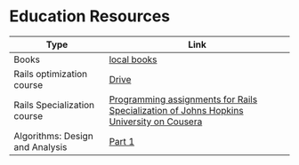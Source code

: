 # Education Resources

| Type  | Link |
| ------------- | ------------- |
| Books  | [local books](https://github.com/13LD/edu/tree/master/Books)  |
| Rails optimization course  | [Drive](https://drive.google.com/open?id=103IOGL84rXbDnGbJPphdNrJgUI8fyeLm)  |
| Rails Specialization course  | [Programming assignments for Rails Specialization of Johns Hopkins University on Cousera](https://github.com/13LD/edu/tree/master/rails-specialization)  |
| Algorithms: Design and Analysis   | [Part 1](https://github.com/13LD/edu/tree/master/algorithms-design-and-analysis)  |
